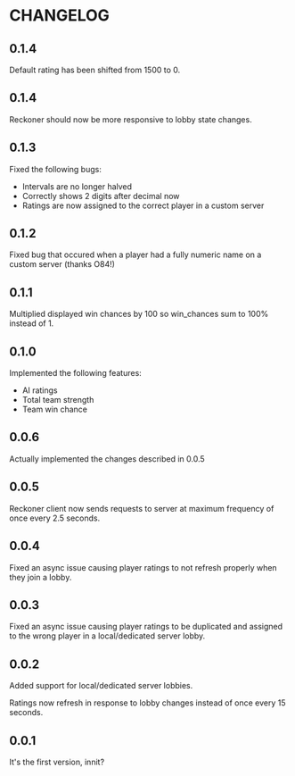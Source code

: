 # CHANGELOG

## 0.1.4
Default rating has been shifted from 1500 to 0.

## 0.1.4
Reckoner should now be more responsive to lobby state changes.

## 0.1.3
Fixed the following bugs:
- Intervals are no longer halved
- Correctly shows 2 digits after decimal now
- Ratings are now assigned to the correct player in a custom server

## 0.1.2
Fixed bug that occured when a player had a fully numeric name on a custom server (thanks O84!)

## 0.1.1
Multiplied displayed win chances by 100 so win_chances sum to 100% instead of 1.

## 0.1.0
Implemented the following features:
- AI ratings
- Total team strength
- Team win chance

## 0.0.6
Actually implemented the changes described in 0.0.5

## 0.0.5
Reckoner client now sends requests to server at maximum frequency of once every 2.5 seconds.

## 0.0.4
Fixed an async issue causing player ratings to not refresh properly when they join a lobby.

## 0.0.3
Fixed an async issue causing player ratings to be duplicated and assigned to the wrong player in a local/dedicated server lobby.

## 0.0.2
Added support for local/dedicated server lobbies.

Ratings now refresh in response to lobby changes instead of once every 15 seconds.

## 0.0.1
It's the first version, innit?